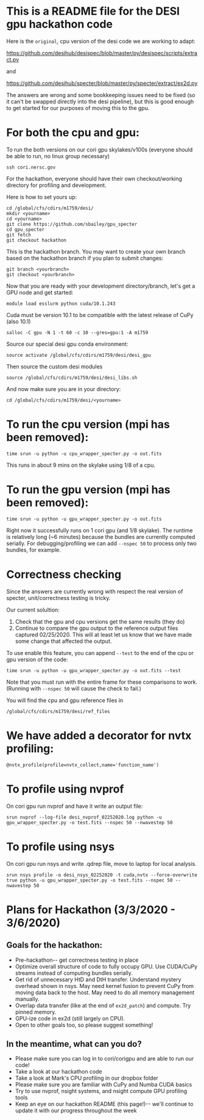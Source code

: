 # This is a README file for the DESI gpu hackathon code

Here is the `original`, cpu version of the desi code we are working to adapt:

https://github.com/desihub/desispec/blob/master/py/desispec/scripts/extract.py

and

https://github.com/desihub/specter/blob/master/py/specter/extract/ex2d.py

The answers are wrong and some bookkeeping issues need to be fixed (so it can't be swapped directly into the desi pipeline), but this is good enough to get started for our purposes of moving this to the gpu. 

# For both the cpu and gpu:

To run the both versions on our cori gpu skylakes/v100s (everyone should be able to run, no linux group necessary)

`ssh cori.nersc.gov`

For the hackathon, everyone should have their own checkout/working directory for profiling and development. 

Here is how to set yours up:

```
cd /global/cfs/cdirs/m1759/desi/
mkdir <yourname>
cd <yourname>
git clone https://github.com/sbailey/gpu_specter
cd gpu_specter
git fetch
git checkout hackathon
```
This is the hackathon branch. You may want to create your own branch based on the hackathon branch if you plan to submit changes:
```
git branch <yourbranch>
git checkout <yourbranch>
```

Now that you are ready with your development directory/branch, let's get a GPU node and get started:

`module load esslurm python cuda/10.1.243`

Cuda must be version 10.1 to be compatible with the latest release of CuPy (also 10.1)

`salloc -C gpu -N 1 -t 60 -c 10 --gres=gpu:1 -A m1759`

Source our special desi gpu conda environment:

`source activate /global/cfs/cdirs/m1759/desi/desi_gpu`

Then source the custom desi modules 

`source /global/cfs/cdirs/m1759/desi/desi_libs.sh`

And now make sure you are in your directory:

`cd /global/cfs/cdirs/m1759/desi/<yourname>`

# To run the cpu version (mpi has been removed):

`time srun -u python -u cpu_wrapper_specter.py -o out.fits`

This runs in about 9 mins on the skylake using 1/8 of a cpu.

# To run the gpu version (mpi has been removed):

`time srun -u python -u gpu_wrapper_specter.py -o out.fits`

Right now it successfully runs on 1 cori gpu (and 1/8 skylake). The runtime is relatively long (~6 minutes) because the bundles are currently computed serially. For debugging/profiling we can add `--nspec 50` to process only two bundles, for example. 

# Correctness checking

Since the answers are currently wrong with respect the real version of specter, unit/correctness testing is tricky. 

Our current solultion:

1) Check that the gpu and cpu versions get the same results (they do)
2) Continue to compare the gpu output to the reference output files captured 02/25/2020. This will at least let us know that we have made some change that affected the output.

To use enable this feature, you can append `--test` to the end of the cpu or gpu version of the code:

`time srun -u python -u gpu_wrapper_specter.py -o out.fits --test`

Note that you must run with the entire frame for these comparisons to work. (Running with `--nspec 50` will cause the check to fail.)

You will find the cpu and gpu reference files in 

`/global/cfs/cdirs/m1759/desi/ref_files`

# We have added a decorator for nvtx profiling: 

`@nvtx_profile(profile=nvtx_collect,name='function_name')`

# To profile using nvprof

On cori gpu run nvprof and have it write an output file:

```
srun nvprof --log-file desi_nvprof_02252020.log python -u gpu_wrapper_specter.py -o test.fits --nspec 50 --nwavestep 50
```

# To profile using nsys

On cori gpu run nsys and write .qdrep file, move to laptop for local analysis.

```
srun nsys profile -o desi_nsys_02252020 -t cuda,nvtx --force-overwrite true python -u gpu_wrapper_specter.py -o test.fits --nspec 50 --nwavestep 50
```

# Plans for Hackathon (3/3/2020 - 3/6/2020)

## Goals for the hackathon:

* Pre-hackathon-- get correctness testing in place
* Optimize overall structure of code to fully occupy GPU. Use CUDA/CuPy streams instead of computing bundles serially.
* Get rid of unnecessary HtD and DtH transfer. Understand mystery overhead shown in nsys. May need kernel fusion to prevent CuPy from moving data back to the host. May need to do all memory management manually.
* Overlap data transfer (like at the end of `ex2d_patch`) and compute. Try pinned memory.
* GPU-ize code in ex2d (still largely on CPU).
* Open to other goals too, so please suggest something!


## In the meantime, what can you do?

* Please make sure you can log in to cori/corigpu and are able to run our code!
* Take a look at our hackathon code
* Take a look at Mark's CPU profiling in our dropbox folder
* Please make sure you are familiar with CuPy and Numba CUDA basics
* Try to use nvprof, nsight systems, and nsight compute GPU profiling tools
* Keep an eye on our hackathon README (this page!)-- we'll continue to update it with our progress throughout the week



